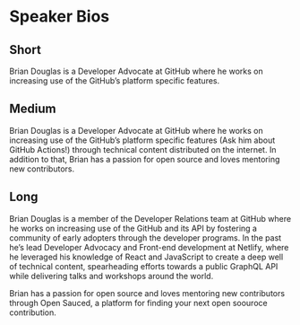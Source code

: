 # Speaker Bios

## Short
Brian Douglas is a Developer Advocate at GitHub where he works on increasing use of the GitHub’s platform specific features.

## Medium
Brian Douglas is a Developer Advocate at GitHub where he works on increasing use of the GitHub’s platform specific features (Ask him about GitHub Actions!) through technical content distributed on the internet. In addition to that, Brian has a passion for open source and loves mentoring new contributors.

## Long
Brian Douglas is a member of the Developer Relations team at GitHub where he works on increasing use of the GitHub and its API by fostering a community of early adopters through the developer programs. In the past he’s lead Developer Advocacy and Front-end development at Netlify, where he leveraged his knowledge of React and JavaScript to create a deep well of technical content, spearheading efforts towards a public GraphQL API while delivering talks and workshops around the world. 

Brian has a passion for open source and loves mentoring new contributors through Open Sauced, a platform for finding your next open soouroce contribution.
